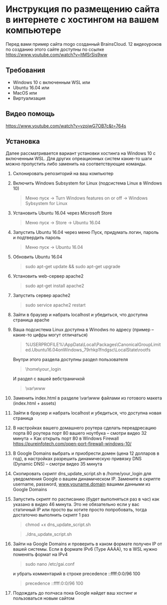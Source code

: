 # Инструкция по размещению сайта в интернете с хостингом на вашем компьютере

Перед вами пример сайта mogo созданный BrainsCloud. 12 видеоуроков по созданию этого сайте доступны по ссылке https://www.youtube.com/watch?v=ltMSrSis9ww

## Требования
* Windows 10 c включенным WSL или
* Ubuntu 16.04 или
* MacOS или
* Виртуализация 

## Видео помощь
https://www.youtube.com/watch?v=vzojwG7OB7c&t=764s

## Установка
Далее рассматривается вариант установки хостинга на Windows 10 c включенным WSL. Для других опреационных систем какие-то шаги можно пропустить либо заменить на соответствующие команды.

1. Склонировать репозиторий на ваш компьютер

2. Включить Windows Subsystem for Linux (подсистема Linux в Windows 10)
    > Меню пуск -> Turn Windows features on or off -> Windows Sybsystem for Linux

3. Установить Ubuntu 16.04 через Microsoft Store
    > Меню пуск -> Store -> Ubuntu 16.04

4. Запустить Ubuntu 16.04 через меню Пуск, придумать логин, пароль и подтвердить пароль
    > Меню пуск -> Ubuntu 16.04

5. Обновить Ubuntu 16.04
    > sudo apt-get update && sudo apt-get upgrade

6. Установить web-сервер apache2
    > sudo apt-get install apache2

7. Запустить сервер apache2
    > sudo service apache2 restart

8. Зайти в браузер и набрать localhost и убедиться, что доступна страница apache

9. Ваша подсистема Linux доступна в Winodws по адресу (пример – какие-то цифры могут отличаться)
    > %USERPROFILE%\AppData\Local\Packages\CanonicalGroupLimited.Ubuntu16.04onWindows_79rhkp1fndgsc\LocalState\rootfs

    Внутри этого раздела доступны раздел пользователя
    > \home\your_login

    И раздел с вашей вебстраничкой
    > \var\www

10. Заменить index.html в разделе \var\www файлами из готового макета (index.html + assets)

11. Зайти в браузер и набрать localhost и убедиться, что доступна новая страница

13. В настройках вашего домашнего роутера сделать переадресацию порта 80 роутера порт 80 вашего ноутбука – смотри видео 32 минута + Как открыть порт 80 в Windows Firewall https://pureinfotech.com/open-port-firewall-windows-10/

13. В Google Domains выбрать и приобрести домен (цена 12 долларов в год), в настройках разрешить динамическую привязку DNS (Dynamic DNS) – смотри видео 35 минута

14. Скопировать скрипт dns_update_script.sh в /home/your_login для уведомления Google о вашем динамическом IP. Замените в скрипте username, password, www.youname.domain вашими данными из Google Domains

15. Запустить скрипт по расписанию (будет выполняться раз в час) как указано в видео 46 минута. Это не обязательно если у вас статичный IP или просто вы хотите просто попробовать, тогда достаточно выполнить скрипт 1 раз
    > chmod +x dns_update_script.sh

    > ./dns_update_script.sh

16. Зайти на Google Domains и проверить в каком формате получен IP от вашей системы. Если в формате IPv6 (Type AAAA), то в WSL нужно поменять формат на IPv4

    > sudo nano /etc/gai.conf

    и убрать комментарий в строке precedence ::ffff:0:0/96  100

    > precedence ::ffff:0:0/96  100
    

17. Подождать до полчаса пока Google найдет ваш хостинг и пользоваться новым сайтом



